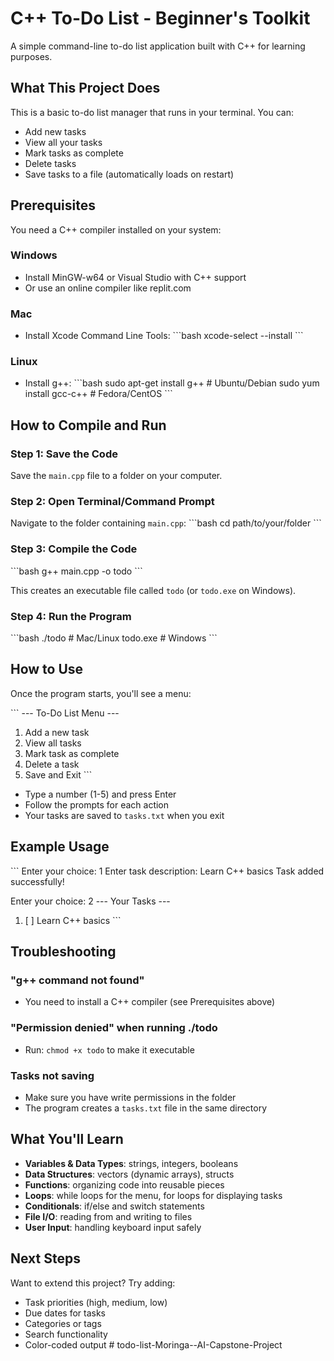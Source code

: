 # C++ To-Do List - Beginner's Toolkit

A simple command-line to-do list application built with C++ for learning purposes.

## What This Project Does

This is a basic to-do list manager that runs in your terminal. You can:
- Add new tasks
- View all your tasks
- Mark tasks as complete
- Delete tasks
- Save tasks to a file (automatically loads on restart)

## Prerequisites

You need a C++ compiler installed on your system:

### Windows
- Install MinGW-w64 or Visual Studio with C++ support
- Or use an online compiler like replit.com

### Mac
- Install Xcode Command Line Tools:
  \`\`\`bash
  xcode-select --install
  \`\`\`

### Linux
- Install g++:
  \`\`\`bash
  sudo apt-get install g++  # Ubuntu/Debian
  sudo yum install gcc-c++  # Fedora/CentOS
  \`\`\`

## How to Compile and Run

### Step 1: Save the Code
Save the `main.cpp` file to a folder on your computer.

### Step 2: Open Terminal/Command Prompt
Navigate to the folder containing `main.cpp`:
\`\`\`bash
cd path/to/your/folder
\`\`\`

### Step 3: Compile the Code
\`\`\`bash
g++ main.cpp -o todo
\`\`\`

This creates an executable file called `todo` (or `todo.exe` on Windows).

### Step 4: Run the Program
\`\`\`bash
./todo        # Mac/Linux
todo.exe      # Windows
\`\`\`

## How to Use

Once the program starts, you'll see a menu:

\`\`\`
--- To-Do List Menu ---
1. Add a new task
2. View all tasks
3. Mark task as complete
4. Delete a task
5. Save and Exit
\`\`\`

- Type a number (1-5) and press Enter
- Follow the prompts for each action
- Your tasks are saved to `tasks.txt` when you exit

## Example Usage

\`\`\`
Enter your choice: 1
Enter task description: Learn C++ basics
Task added successfully!

Enter your choice: 2
--- Your Tasks ---
1. [ ] Learn C++ basics
\`\`\`

## Troubleshooting

### "g++ command not found"
- You need to install a C++ compiler (see Prerequisites above)

### "Permission denied" when running ./todo
- Run: `chmod +x todo` to make it executable

### Tasks not saving
- Make sure you have write permissions in the folder
- The program creates a `tasks.txt` file in the same directory

## What You'll Learn

- **Variables & Data Types**: strings, integers, booleans
- **Data Structures**: vectors (dynamic arrays), structs
- **Functions**: organizing code into reusable pieces
- **Loops**: while loops for the menu, for loops for displaying tasks
- **Conditionals**: if/else and switch statements
- **File I/O**: reading from and writing to files
- **User Input**: handling keyboard input safely

## Next Steps

Want to extend this project? Try adding:
- Task priorities (high, medium, low)
- Due dates for tasks
- Categories or tags
- Search functionality
- Color-coded output
#   t o d o - l i s t - M o r i n g a - - A I - C a p s t o n e - P r o j e c t  
 